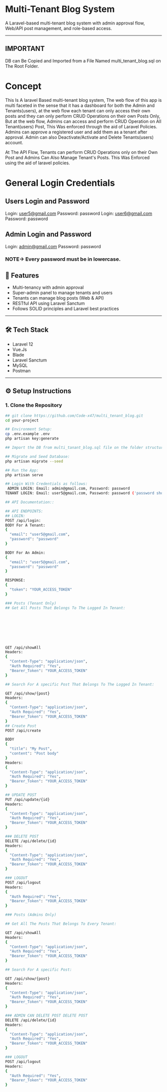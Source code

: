 # Multi-Tenant Blog System

A Laravel-based multi-tenant blog system with admin approval flow, Web/API post management, and role-based access.

---

## IMPORTANT
DB can Be Copied and Imported from a File Named multi_tenant_blog.sql on The Root  Folder.

# Concept

This Is A laravel Based multi-tenant blog system, The web flow of this app is multi faceted in the sense that it has a dashboard for both the Admin and Tenants(users), at the web flow each tenant can only access their own posts and they can only perform CRUD Operations on their own Posts Only, But at the web flow, Admins can access and perform CRUD Operation on All Tenant(users) Post, This Was enforced through the aid of Laravel Policies. Admins can approve a registered user and add them as a tenant after approval. Admin can also Deactivate/Activate and Delete Tenants(users) account.

At The API Flow, Tenants can perform CRUD Operations only on their Own Post and Admins Can Also Manage Tenant's Posts. This Was Enforced using the aid of laravel policies.


# General Login Credentials
## Users Login and Password
Login: user5@gmail.com Password: password
Login: user6@gmail.com Password: password

## Admin Login and Password
Login: admin@gmail.com Password: password
### NOTE-> Every password must be in lowercase.



## 🚀 Features

- Multi-tenancy with admin approval
- Super-admin panel to manage tenants and users
- Tenants can manage blog posts (Web & API)
- RESTful API using Laravel Sanctum
- Follows SOLID principles and Laravel best practices

---

## 🛠️ Tech Stack

- Laravel 12
- Vue.Js
- Blade
- Laravel Sanctum
- MySQL
- Postman

---

## ⚙️ Setup Instructions

### 1. Clone the Repository

```bash
## git clone https://github.com/Code-x47/multi_tenant_blog.git
cd your-project

## Environment Setup:
cp .env.example .env
php artisan key:generate

## Import the DB from multi_tanant_blog.sql file on the folder structure

## Migrate and Seed Database:
php artisan migrate --seed

## Run the App:
php artisan serve

## Login With Credentials as follows:
 ADMIN LOGIN: Email: admin@gmail.com, Password: password
TENANT LOGIN: Email: user5@gmail.com, Password: password ('password should be in lowercase');

## API Documentation::

## API ENDPOINTS:
## LOGIN:
POST /api/login:
BODY For A Tenant:
{
  "email": "user5@gmail.com",
  "password": "password"
}

BODY For An Admin:
{
  "email": "user5@gmail.com",
  "password": "password"
}

RESPONSE:
{
  "token": "YOUR_ACCESS_TOKEN"
}

### Posts (Tenant Only)
## Get All Posts That Belongs To The Logged In Tenant:








GET /api/showAll
Headers:
{
  "Content-Type": "application/json",
  "Auth Required": "Yes",
  "Bearer_Token": "YOUR_ACCESS_TOKEN"
}

## Search For A specific Post That Belongs To The Logged In Tenant:

GET /api/show/{post}
Headers:
{
  "Content-Type": "application/json",
  "Auth Required": "Yes",
  "Bearer_Token": "YOUR_ACCESS_TOKEN"
}
## Create Post
POST /api/create

BODY
{
  "title": "My Post",
  "content": "Post body"
}
Headers:
{
  "Content-Type": "application/json",
  "Auth Required": "Yes",
  "Bearer_Token": "YOUR_ACCESS_TOKEN"
}

## UPDATE POST
PUT /api/update/{id}
Headers:
{
  "Content-Type": "application/json",
  "Auth Required": "Yes",
  "Bearer_Token": "YOUR_ACCESS_TOKEN"
}

### DELETE POST
DELETE /api/delete/{id}
Headers:
{
  "Content-Type": "application/json",
  "Auth Required": "Yes",
  "Bearer_Token": "YOUR_ACCESS_TOKEN"
}

### LOGOUT
POST /api/logout
Headers:
{
  "Auth Required": "Yes",
  "Bearer_Token": "YOUR_ACCESS_TOKEN"
}

### Posts (Admins Only)

## Get All The Posts That Belongs To Every Tenant:

GET /api/showAll
Headers:
{
  "Content-Type": "application/json",
  "Auth Required": "Yes",
  "Bearer_Token": "YOUR_ACCESS_TOKEN"
}

## Search For A specific Post:

GET /api/show/{post}
Headers:
{
  "Content-Type": "application/json",
  "Auth Required": "Yes",
  "Bearer_Token": "YOUR_ACCESS_TOKEN"
}

### ADMIN CAN DELETE POST DELETE POST
DELETE /api/delete/{id}
Headers:
{
  "Content-Type": "application/json",
  "Auth Required": "Yes",
  "Bearer_Token": "YOUR_ACCESS_TOKEN"
}

### LOGOUT
POST /api/logout
Headers:
{
  "Auth Required": "Yes",
  "Bearer_Token": "YOUR_ACCESS_TOKEN"
}









